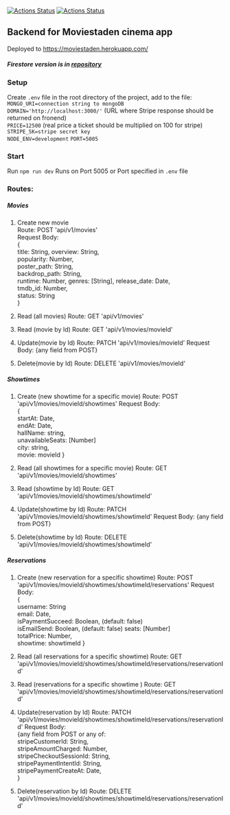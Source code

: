 
[![Actions Status](https://github.com/kosmolet/movie-theater-backend/workflows/Cinema%20backend/badge.svg?branch=main)](https://github.com/kosmolet/movie-theater-backend/actions)  [![Actions Status](https://github.com/kosmolet/movie-theater-backend/workflows/Run%20Lint/badge.svg?branch=main)](https://github.com/kosmolet/movie-theater-backend/actions) 
## Backend for Moviestaden cinema app  

Deployed to https://moviestaden.herokuapp.com/  

##### Firestore version is in [repository](https://github.com/kosmolet/movie-theater-backend-firestore)  

### Setup  
Create `.env` file in the root directory of the project, add to the file:    
`MONGO_URI=connection string to mongoDB`  
`DOMAIN='http://localhost:3000/'` (URL where Stripe response should be returned on fronend)   
`PRICE=12500` (real price a ticket should be multiplied on 100 for stripe)
`STRIPE_SK=stripe secret key`   
`NODE_ENV=development`
`PORT=5005`   

### Start
Run `npm run dev` 
Runs on Port 5005 or Port specified in `.env` file

### Routes:  

##### Movies  
 1. Create new movie  
   Route: POST 'api/v1/movies'  
   Request Body:   
   {  
    title: String,
    overview: String,  
    popularity: Number,  
    poster_path: String,  
    backdrop_path: String,  
    runtime: Number,
    genres: [String],
    release_date: Date,  
    tmdb_id: Number,  
    status: String    
    }  

2. Read (all movies)
   Route: GET 'api/v1/movies'

3. Read (movie by Id)
   Route: GET 'api/v1/movies/movieId'

4. Update(movie by Id)
   Route: PATCH 'api/v1/movies/movieId'
   Request Body: {any field from POST}

5. Delete(movie by Id)
   Route: DELETE 'api/v1/movies/movieId'

##### Showtimes

1. Create (new showtime for a specific movie)
   Route: POST 'api/v1/movies/movieId/showtimes'
   Request Body:  
   {  
    startAt: Date,  
    endAt: Date,  
    hallName: string,  
    unavailableSeats: [Number]  
    city: string,  
    movie: movieId
    }

2. Read (all showtimes for a specific movie)
   Route: GET 'api/v1/movies/movieId/showtimes'

3. Read (showtime by Id)
   Route: GET 'api/v1/movies/movieId/showtimes/showtimeId'

4. Update(showtime by Id)
   Route: PATCH 'api/v1/movies/movieId/showtimes/showtimeId'
   Request Body: {any field from POST}

5. Delete(showtime by Id)
   Route: DELETE 'api/v1/movies/movieId/showtimes/showtimeId'

##### Reservations

1. Create (new reservation for a specific showtime)
   Route: POST 'api/v1/movies/movieId/showtimes/showtimeId/reservations'
   Request Body:  
   {  
   username: String  
   email: Date,  
   isPaymentSucceed: Boolean, (default: false)  
   isEmailSend: Boolean, (default: false)
   seats: [Number]  
   totalPrice: Number,  
   showtime: showtimeId
   }  
   
2. Read (all reservations for a specific showtime)
   Route: GET 'api/v1/movies/movieId/showtimes/showtimeId/reservations/reservationId'
   
3. Read (reservations for a specific showtime )
   Route: GET 'api/v1/movies/movieId/showtimes/showtimeId/reservations/reservationId'
   
4. Update(reservation by Id)
   Route: PATCH 'api/v1/movies/movieId/showtimes/showtimeId/reservations/reservationId'
   Request Body:  
   {any field from POST or any of:  
   stripeCustomerId: String,  
   stripeAmountCharged: Number,  
   stripeCheckoutSessionId: String,  
   stripePaymentIntentId: String,  
   stripePaymentCreateAt: Date,  
   }  
   
5. Delete(reservation by Id)
   Route: DELETE 'api/v1/movies/movieId/showtimes/showtimeId/reservations/reservationId'
